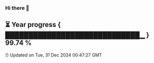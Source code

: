 ### Hi there 👋
⏳ Year progress { █████████████████████████████▁ } 99.74 %
---
⏰ Updated on Tue, 31 Dec 2024 00:47:27 GMT

